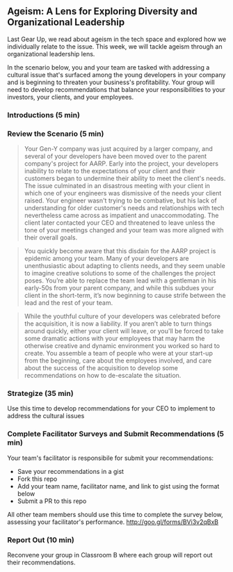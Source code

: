 ## Ageism: A Lens for Exploring Diversity and Organizational Leadership

Last Gear Up, we read about ageism in the tech space and explored how we individually relate to the issue. This week, we will tackle ageism through an organizational leadership lens. 

In the scenario below, you and your team are tasked with addressing a cultural issue that's surfaced among the young developers in your company and is beginning to threaten your business's profitability. Your group will need to develop recommendations that balance your responsibilities to your investors, your clients, and your employees. 

### Introductions (5 min)

### Review the Scenario (5 min)
> Your Gen-Y company was just acquired by a larger company, and several of your developers have been moved over to the parent company's project for AARP. Early into the project, your developers inability to relate to the expectations of your client and their customers began to undermine their ability to meet the client's needs. The issue culminated in an disastrous meeting with your client in which one of your engineers was dismissive of the needs your client raised. Your engineer wasn't trying to be combative, but his lack of understanding for older customer's needs and relationships with tech nevertheless came across as impatient and unaccommodating. The client later contacted your CEO and threatened to leave unless the tone of your meetings changed and your team was more aligned with their overall goals.

> You quickly become aware that this disdain for the AARP project is epidemic among your team. Many of your developers are unenthusiastic about adapting to clients needs, and they seem unable to imagine creative solutions to some of the challenges the project poses. You’re able to replace the team lead with a gentleman in his early-50s from your parent company, and while this subdues your client in the short-term, it’s now beginning to cause strife between the lead and the rest of your team. 

> While the youthful culture of your developers was celebrated before the acquisition, it is now a liability. If you aren’t able to turn things around quickly, either your client will leave, or you'll be forced to take some dramatic actions with your employees that may harm the otherwise creative and dynamic environment you worked so hard to create. You assemble a team of people who were at your start-up from the beginning, care about the employees involved, and care about the success of the acquisition to develop some recommendations on how to de-escalate the situation.

### Strategize (35 min)
Use this time to develop recommendations for your CEO to implement to address the cultural issues 

### Complete Facilitator Surveys and Submit Recommendations (5 min)
Your team's facilitator is responsibile for submit your recommendations: 
* Save your recommendations in a gist
* Fork this repo
* Add your team name, facilitator name, and link to gist using the format below
* Submit a PR to this repo

All other team members should use this time to complete the survey below, assessing your facilitator's performance. 
http://goo.gl/forms/BVi3v2qBxB

### Report Out (10 min)
Reconvene your group in Classroom B where each group will report out their recommendations.
